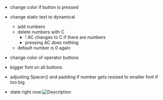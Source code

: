 
- change color if button is pressed
- change static text to dynamical
	- add numbers
	- delete numbers with C
		- ! AC changes to C if there are numbers
		- pressing AC does nothing
	- default number is 0 again
- change color of operator buttons
- bigger font on all buttons
- adjusting Spacer() and padding if number gets resized to smaller font if too big


- state right now:<img src="state_14.1-.2023" alt="Description" class="small-image">
